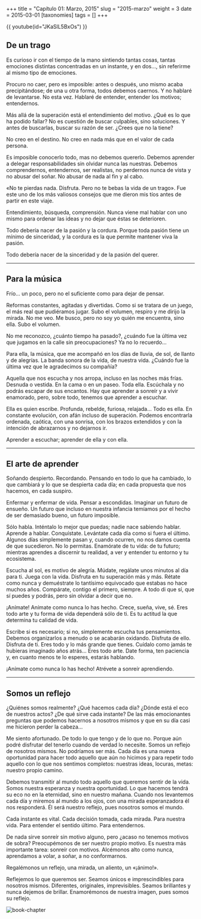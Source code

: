 +++
title = "Capítulo 01: Marzo, 2015"
slug = "2015-marzo"
weight = 3
date = 2015-03-01
[taxonomies]
tags = []
+++

{{ youtube(id="JKaSlL5BxOs") }}

## De un trago

Es curioso ir con el tiempo de la mano sintiendo tantas cosas, tantas emociones distintas concentradas en un instante, y en dos…, sin referirme al mismo tipo de emociones.

Procuro no caer, pero es imposible: antes o después, uno mismo acaba precipitándose; de una u otra forma, todos debemos caernos. Y no hablaré de levantarse. No esta vez. Hablaré de entender, entender los motivos; entendernos.

Más allá de la superación está el entendimiento del motivo. ¿Qué es lo que ha podido fallar? No es cuestión de buscar culpables, sino soluciones. Y antes de buscarlas, buscar su razón de ser. ¿Crees que no la tiene?

No creo en el destino. No creo en nada más que en el valor de cada persona.

Es imposible conocerlo todo, mas no debemos quererlo. Debemos aprender a delegar responsabilidades sin olvidar nunca las nuestras. Debemos comprendernos, entendernos, ser realistas, no perdernos nunca de vista y no abusar del soñar. No abusar de nada al fin y al cabo.

«No te pierdas nada. Disfruta. Pero no te bebas la vida de un trago». Fue este uno de los más valiosos consejos que me dieron mis tíos antes de partir en este viaje.

Entendimiento, búsqueda, comprensión. Nunca viene mal hablar con uno mismo para ordenar las ideas y no dejar que éstas se deterioren.

Todo debería nacer de la pasión y la cordura. Porque toda pasión tiene un mínimo de sinceridad, y la cordura es la que permite mantener viva la pasión.

Todo debería nacer de la sinceridad y de la pasión del querer.

--- 

## Para la música

Frío... un poco, pero no el suficiente como para dejar de pensar.

Reformas constantes, agitadas y divertidas. Como si se tratara de un juego, el más real que pudiéramos jugar. Subo el volumen, respiro y me dirijo la mirada. No me veo. Me busco, pero no soy yo quién me encuentra, sino ella. Subo el volumen.

No me reconozco, ¿cuánto tiempo ha pasado?, ¿cuándo fue la última vez que jugamos en la calle sin preocupaciones? Ya no lo recuerdo…

Para ella, la música, que me acompañó en los días de lluvia, de sol, de llanto y de alegrías. La banda sonora de la vida, de nuestra vida. ¿Cuándo fue la última vez que le agradecimos su compañía?

Aquella que nos escucha y nos arropa, incluso en las noches más frías. Desnuda o vestida. En la cama o en un paseo. Toda ella. Escúchala y no podrás escapar de sus encantos. Hay que aprender a sonreír y a vivir enamorado, pero, sobre todo, tenemos que aprender a escuchar.

Ella es quien escribe. Profunda, rebelde, furiosa, relajada… Todo es ella. En constante evolución, con afán incluso de superación. Podemos encontrarla ordenada, caótica, con una sonrisa, con los brazos extendidos y con la intención de abrazarnos y no dejarnos ir.

Aprender a escuchar; aprender de ella y con ella.

---

## El arte de aprender

Soñando despierto. Recordando. Pensando en todo lo que ha cambiado, lo que cambiará y lo que se despierta cada día; en cada propuesta que nos hacemos, en cada suspiro.

Enfermar y enfermar de vida. Pensar a escondidas. Imaginar un futuro de ensueño. Un futuro que incluso en nuestra infancia temíamos por el hecho de ser demasiado bueno, un futuro imposible.

Sólo habla. Inténtalo lo mejor que puedas; nadie nace sabiendo hablar. Aprende a hablar. Conquístate. Levántate cada día como si fuera el último. Algunos días simplemente pasan y, cuando ocurren, no nos damos cuenta de que sucedieron. No lo permitas. Enamórate de tu vida: de tu futuro; mientras aprendes a discernir tu realidad, a ver y entender tu entorno y tu ecosistema.

Escucha al sol, es motivo de alegría. Múdate, regálate unos minutos al día para ti. Juega con la vida. Disfruta en tu superación más y más. Rétate como nunca y demuéstrate lo tantísimo equivocado que estabas no hace muchos años. Compárate, contigo el primero, siempre. A todo di que sí, que sí puedes y podrás, pero sin olvidar a decir que no.

¡Anímate! Anímate como nunca lo has hecho. Crece, sueña, vive, sé. Eres todo arte y tu forma de vida dependerá sólo de ti. Es tu actitud la que determina tu calidad de vida.

Escribe si es necesario; si no, simplemente escucha tus pensamientos. Debemos organizarlos a menudo o se acabarán oxidando. Disfruta de ello. Disfruta de ti. Eres todo y lo más grande que tienes. Cuídalo como jamás te hubieras imaginado años atrás… Eres todo arte. Date forma, ten paciencia y, en cuanto menos te lo esperes, estarás hablando.

¡Anímate como nunca lo has hecho! Atrévete a sonreír aprendiendo.

---

## Somos un reflejo

¿Quiénes somos realmente? ¿Qué hacemos cada día? ¿Dónde está el eco de nuestros actos? ¿De qué sirve cada instante? De las más emocionantes preguntas que podemos hacernos a nosotros mismos y que en su día casi me hicieron perder la cabeza…

Me siento afortunado. De todo lo que tengo y de lo que no. Porque aún podré disfrutar del tenerlo cuando de verdad lo necesite. Somos un reflejo de nosotros mismos. No podríamos ser más. Cada día es una nueva oportunidad para hacer todo aquello que aún no hicimos y para repetir todo aquello con lo que nos sentimos completos: nuestras ideas, locuras, metas: nuestro propio camino.

Debemos transmitir al mundo todo aquello que queremos sentir de la vida. Somos nuestra esperanza y nuestra oportunidad. Lo que hacemos tendrá su eco no en la eternidad, sino en nuestro mañana. Cuando nos levantemos cada día y miremos al mundo a los ojos, con una mirada esperanzadora él nos responderá. Él será nuestro reflejo, pues nosotros somos el mundo.

Cada instante es vital. Cada decisión tomada, cada mirada. Para nuestra vida. Para entender el sentido último. Para entendernos.

De nada sirve sonreír sin motivo alguno, pero ¿acaso no tenemos motivos de sobra? Preocupémonos de ser nuestro propio motivo. Es nuestra más importante tarea: sonreír con motivos. Alcémonos alto como nunca, aprendamos a volar, a soñar, a no conformarnos.

Regalémonos un reflejo, una mirada, un aliento, un «¡ánimo!».

Reflejemos lo que queremos ser. Seamos únicos e imprescindibles para nosotros mismos. Diferentes, originales, imprevisibles. Seamos brillantes y nunca dejemos de brillar. Enamorémonos de nuestra imagen, pues somos su reflejo.

![book-chapter](/images/books/oeur/01.jpg)
